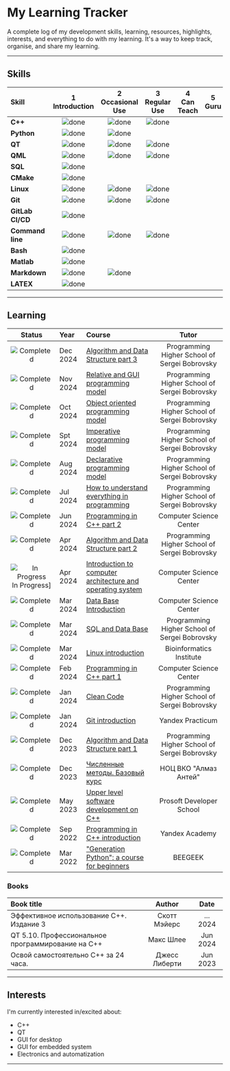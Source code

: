 # My Learning Tracker

A complete log of my development skills, learning, resources, highlights, interests, and everything to do with my learning. It's a way to keep track, organise, and share my learning.

----

## Skills

[done]: https://user-images.githubusercontent.com/29199184/32275438-8385f5c0-bf0b-11e7-9406-42265f71e2bd.png "Done"

|               Skill              | 1<br>Introduction | 2<br>Occasional Use    | 3<br>Regular Use | 4<br>Can Teach | 5<br>Guru |
|:-------------------------------- |:-----------------:|:----------------------:|:----------------:|:--------------:|:---------:|
|**C++**                           | ![done][done]     | ![done][done]          | ![done][done]    |                |		|
|**Python**                        | ![done][done]     | ![done][done]          |                  |                |		|
|**QT**                            | ![done][done]     | ![done][done]          | ![done][done]    |                |		|
|**QML**			   | ![done][done]     | ![done][done]		| ![done][done]    |		    |		|
|**SQL**                           | ![done][done]     | 		        | 		   |                |		|
|**CMake**                         | ![done][done]     | 		        | 		   |                |		|
|**Linux**                         | ![done][done]     | ![done][done]          | ![done][done]	   |                |		|
|**Git**                           | ![done][done]     | ![done][done]          | ![done][done]    |                |		|
|**GitLab CI/CD**                  | ![done][done]     | 			| 		   |                |		|
|**Command line**                  | ![done][done]     | ![done][done]          | ![done][done]    |                |		|
|**Bash**                          | ![done][done]     | 		        | 		   |                |		|
|**Matlab**                        | ![done][done]     | 		        | 		   |                |		|
|**Markdown**                      | ![done][done]     | ![done][done]		| 		   |                |		|
|**LATEX**                         | ![done][done]     | 			| 		   |                |		|

----

## Learning

[//]: # (Status images)

[Completed]: https://user-images.githubusercontent.com/29199184/32275438-8385f5c0-bf0b-11e7-9406-42265f71e2bd.png "Completed"
[In Progress]: https://user-images.githubusercontent.com/29199184/34462881-7305ddac-ee4d-11e7-9b57-589424820da4.png "In Progress"
[Soon]: https://user-images.githubusercontent.com/29199184/34462916-d5c37bd4-ee4d-11e7-9f4a-d57f2243281b.png "Soon"

|            Status           |   Year     | Course                                                          |                Tutor                        |
|:---------------------------:|:-----------|:----------------------------------------------------------------|:-------------------------------------------:|
| ![Completed][Completed]     | Dec 2024   | [Algorithm and Data Structure part 3]                                 |Programming Higher School of Sergei Bobrovsky|
| ![Completed][Completed]     | Nov 2024   | [Relative and GUI programming model]	                                 |Programming Higher School of Sergei Bobrovsky|
| ![Completed][Completed]     | Oct 2024   | [Object oriented programming model]	                                 |Programming Higher School of Sergei Bobrovsky|
| ![Completed][Completed]     | Spt 2024   | [Imperative programming model]	                                 |Programming Higher School of Sergei Bobrovsky|
| ![Completed][Completed]     | Aug 2024   | [Declarative programming model]	                                 |Programming Higher School of Sergei Bobrovsky|
| ![Completed][Completed]     | Jul 2024   | [How to understand everything in programming]	                             |Programming Higher School of Sergei Bobrovsky|
| ![Completed][Completed]     | Jun 2024   | [Programming in C++ part 2]	                             |Computer Science Center 	                   |
| ![Completed][Completed]     | Apr 2024   | [Algorithm and Data Structure part 2]                           |Programming Higher School of Sergei Bobrovsky|
| ![In Progress]In Progress]  | Apr 2024   | [Introduction to computer architecture and operating system]    |Computer Science Center 	  		   |
| ![Completed][Completed]     | Mar 2024   | [Data Base Introduction]		                             |Computer Science Center 	  		   |
| ![Completed][Completed]     | Mar 2024   | [SQL and Data Base]		                             |Programming Higher School of Sergei Bobrovsky|
| ![Completed][Completed]     | Mar 2024   | [Linux introduction]		                             |Bioinformatics Institute	                   |
| ![Completed][Completed]     | Feb 2024   | [Programming in C++ part 1]	                             |Computer Science Center 	                   |
| ![Completed][Completed]     | Jan 2024   | [Clean Code]  					             |Programming Higher School of Sergei Bobrovsky|
| ![Completed][Completed]     | Jan 2024   | [Git introduction]					             |Yandex Practicum				   |
| ![Completed][Completed]     | Dec 2023   | [Algorithm and Data Structure part 1]                           |Programming Higher School of Sergei Bobrovsky|
| ![Completed][Completed]     | Dec 2023   | [Численные методы. Базовый курс]     	                     |НОЦ ВКО "Алмаз Антей"			   |
| ![Completed][Completed]     | May 2023   | [Upper level software development on C++]                       |Prosoft Developer School	                   |
| ![Completed][Completed]     | Sep 2022   | [Programming in C++ introduction]                               |Yandex Academy		                   |
| ![Completed][Completed]     | Mar 2022   | ["Generation Python": a course for beginners]                   |BEEGEEK			                   |


[//]: # (Reference links to courses)

 [Algorithm and Data Structure part 3]: https://vk.com/lambda_brain     
 [Relative and GUI programming model]: https://vk.com/lambda_brain
 [Object oriented programming model]: https://vk.com/lambda_brain
 [Imperative programming model]: https://vk.com/lambda_brain
 [Declarative programming model]: https://vk.com/lambda_brain
 [How to understand everything in programming]: https://vk.com/lambda_brain
[Programming in C++ part 2]: https://stepik.org/cert/2508885
[Introduction to computer architecture and operating system]: https://stepik.org/course/253/syllabus
[Data Base Introduction]: https://stepik.org/cert/2391454
[SQL and Data Base]: https://vk.com/lambda_brain
[Linux introduction]: https://stepik.org/cert/2382807
[Programming in C++ part 1]: https://stepik.org/cert/2353024
[Programming in C++ part 2]: https://stepik.org/course/3206/info
[Clean Code]: https://vk.com/lambda_brain 
[Git introduction]: https://practicum.yandex.ru/profile/git-basics/
[Algorithm and Data Structure part 1]: https://vk.com/lambda_brain
[Algorithm and Data Structure part 2]: https://vk.com/lambda_brain
[Численные методы. Базовый курс]: https://nocvko.ru/
[Upper level software development on C++]: https://school.prosoftsystems.ru/
[Programming in C++ introduction]: https://stepik.org/cert/2068693 
["Generation Python": a course for beginners]: https://stepik.org/cert/1383071

### Books

| Book title						    |            Author            |   Date  |
|:----------------------------------------------------------|:----------------------------:|:-------:|
| Эффективное использование С++. Издание 3			    | Скотт Мэйерс 		   |... 2024 |
| QT 5.10. Профессиональное программирование на C++	    | Макс Шлее			   |Jun 2024 |
| Освой самостоятельно C++ за 24 часа.  		    | Джесс Либерти		   |Jun 2023 |


[//]: # (Reference links to paths)

[33 concepts every JavaScript developer should know]: https://github.com/leonardomso/33-js-concepts

[//]: # (Reference links to authors)
[Leonardo Maldonado]: https://github.com/leonardomso


----

## Interests

I'm currently interested in/excited about:

+ C++
+ QT
+ GUI for desktop 
+ GUI for embedded system 
+ Electronics and automatization

----
